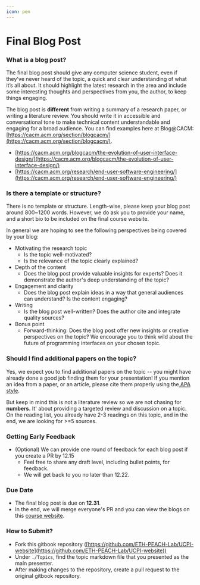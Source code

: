 ```yaml
---
icon: pen
---
```


# Final Blog Post

### What is a blog post?

The final blog post should give any computer science student, even if they've never heard of the topic, a quick and clear understanding of what it’s all about. It should highlight the latest research in the area and include some interesting thoughts and perspectives from you, the author, to keep things engaging.

The blog post is **different** from writing a summary of a research paper, or writing a literature review. You should write it in accessible and conversational tone to make technical content understandable and engaging for a broad audience. You can find examples here at Blog@CACM: [https://cacm.acm.org/section/blogcacm/](https://cacm.acm.org/section/blogcacm/).

* [https://cacm.acm.org/blogcacm/the-evolution-of-user-interface-design/](https://cacm.acm.org/blogcacm/the-evolution-of-user-interface-design/)
* [https://cacm.acm.org/research/end-user-software-engineering/](https://cacm.acm.org/research/end-user-software-engineering/)

### Is there a template or structure?

There is no template or structure. Length-wise, please keep your blog post around 800\~1200 words. However, we do ask you to provide your name, and a short bio to be included on the final course website.

In general we are hoping to see the following perspectives being covered by your blog:

* Motivating the research topic
  * Is the topic well-motivated?
  * Is the relevance of the topic clearly explained?
* Depth of the content
  * Does the blog post provide valuable insights for experts? Does it demonstrate the author's deep understanding of the topic?
* Engagement and clarity
  * Does the blog post explain ideas in a way that general audiences can understand? Is the content engaging?
* Writing
  * Is the blog post well-written? Does the author cite and integrate quality sources?
* Bonus point
  * Forward-thinking: Does the blog post offer new insights or creative perspectives on the topic? We encourage you to think wild about the future of programming interfaces on your chosen topic.

### Should I find additional papers on the topic?

Yes, we expect you to find additional papers on the topic -- you might have already done a good job finding them for your presentation! If you mention an idea from a paper, or an article, please cite them properly using the[ APA style](https://apastyle.apa.org/).

But keep in mind this is not a literature review so we are not chasing for **numbers.** It' about providing a targeted review and discussion on a topic. On the reading list, you already have 2-3 readings on this topic, and in the end, we are looking for >=5 sources.

### Getting Early Feedback

* (Optional) We can provide one round of feedback for each blog post if you create a PR by 12.15
  * Feel free to share any draft level, including bullet points, for feedback.
  * We will get back to you no later than 12.22.

### Due Date

* The final blog post is due on **12.31**.
* In the end, we will merge everyone's PR and you can view the blogs on this [course website](https://peachlab.gitbook.io/seminar-on-user-centered-programming-interfaces).

### How to Submit?

* Fork this gitbook repository ([https://github.com/ETH-PEACH-Lab/UCPI-website](https://github.com/ETH-PEACH-Lab/UCPI-website))
* Under `./Topics`, find the topic markdown file that you presented as the main presenter.
* After making changes to the repository, create a pull request to the original gitbook repository.
